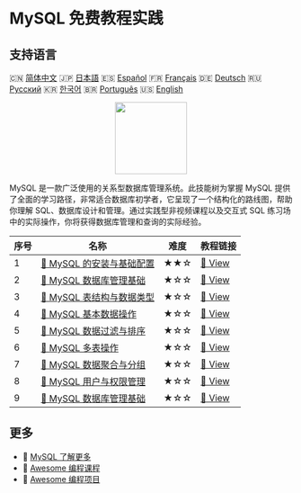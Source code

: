# MySQL 免费教程实践

## 支持语言

🇨🇳 [简体中文](README_zh.md) 🇯🇵 [日本語](README_ja.md) 🇪🇸 [Español](README_es.md) 🇫🇷 [Français](README_fr.md) 🇩🇪 [Deutsch](README_de.md) 🇷🇺 [Русский](README_ru.md) 🇰🇷 [한국어](README_ko.md) 🇧🇷 [Português](README_pt.md) 🇺🇸 [English](README.md) 

<div align="center">
<img width="128px" src="https://file.labex.io/path/3JJy1bOBmUoZ.png">
</div>

MySQL 是一款广泛使用的关系型数据库管理系统。此技能树为掌握 MySQL 提供了全面的学习路径，非常适合数据库初学者，它呈现了一个结构化的路线图，帮助你理解 SQL、数据库设计和管理。通过实践型非视频课程以及交互式 SQL 练习场中的实际操作，你将获得数据库管理和查询的实际经验。

|   序号 | 名称                                                                                                                  | 难度   | 教程链接                                                                                            |
|--------|-----------------------------------------------------------------------------------------------------------------------|--------|-----------------------------------------------------------------------------------------------------|
|      1 | [📖 MySQL 的安装与基础配置](https://labex.io/zh/tutorials/mysql-installation-and-basic-configuration-of-mysql-418415) | ★★☆    | [🔗 View](https://labex.io/zh/tutorials/mysql-installation-and-basic-configuration-of-mysql-418415) |
|      2 | [📖 MySQL 数据库管理基础](https://labex.io/zh/tutorials/mysql-database-management-fundamentals-with-mysql-418414)     | ★☆☆    | [🔗 View](https://labex.io/zh/tutorials/mysql-database-management-fundamentals-with-mysql-418414)   |
|      3 | [📖 MySQL 表结构与数据类型](https://labex.io/zh/tutorials/mysql-mysql-table-structure-and-data-types-418307)          | ★☆☆    | [🔗 View](https://labex.io/zh/tutorials/mysql-mysql-table-structure-and-data-types-418307)          |
|      4 | [📖 MySQL 基本数据操作](https://labex.io/zh/tutorials/sql-mysql-basic-data-manipulation-418303)                       | ★☆☆    | [🔗 View](https://labex.io/zh/tutorials/sql-mysql-basic-data-manipulation-418303)                   |
|      5 | [📖 MySQL 数据过滤与排序](https://labex.io/zh/tutorials/mysql-mysql-data-filtering-and-sorting-418305)                | ★☆☆    | [🔗 View](https://labex.io/zh/tutorials/mysql-mysql-data-filtering-and-sorting-418305)              |
|      6 | [📖 MySQL 多表操作](https://labex.io/zh/tutorials/mysql-mysql-multi-table-operations-418306)                          | ★☆☆    | [🔗 View](https://labex.io/zh/tutorials/mysql-mysql-multi-table-operations-418306)                  |
|      7 | [📖 MySQL 数据聚合与分组](https://labex.io/zh/tutorials/mysql-mysql-data-aggregation-and-grouping-418304)             | ★☆☆    | [🔗 View](https://labex.io/zh/tutorials/mysql-mysql-data-aggregation-and-grouping-418304)           |
|      8 | [📖 MySQL 用户与权限管理](https://labex.io/zh/tutorials/mysql-mysql-user-and-privileges-management-418308)            | ★☆☆    | [🔗 View](https://labex.io/zh/tutorials/mysql-mysql-user-and-privileges-management-418308)          |
|      9 | [📖 MySQL 数据库管理基础](https://labex.io/zh/tutorials/mysql-mysql-database-management-fundamentals-301326)          | ★☆☆    | [🔗 View](https://labex.io/zh/tutorials/mysql-mysql-database-management-fundamentals-301326)        |

## 更多

- 🔗 [MySQL 了解更多](https://labex.io/zh/skilltrees/mysql)
- 🔗 [Awesome 编程课程](https://github.com/labex-labs/awesome-programming-courses)
- 🔗 [Awesome 编程项目](https://github.com/labex-labs/awesome-programming-projects)


